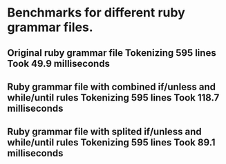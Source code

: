 # Benchmarks for different ruby grammar files.

Original ruby grammar file
Tokenizing 595 lines
Took 49.9 milliseconds
---------------------------------------------------------------------
Ruby grammar file with combined if/unless and while/until rules
Tokenizing 595 lines
Took 118.7 milliseconds
---------------------------------------------------------------------
Ruby grammar file with splited if/unless and while/until rules
Tokenizing 595 lines
Took 89.1 milliseconds
---------------------------------------------------------------------
